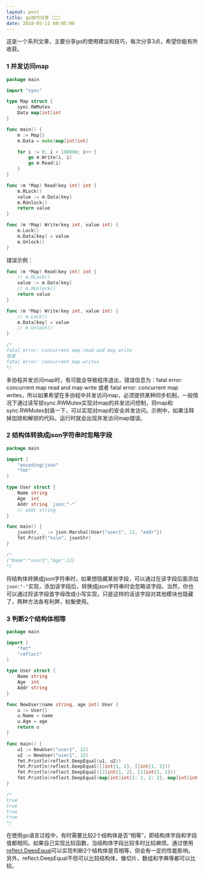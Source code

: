 ```yaml
---
layout: post
title: go技巧分享（二）
date: 2018-05-11 00:05:00
---
```


这是一个系列文章，主要分享go的使用建议和技巧，每次分享3点，希望你能有所收获。

### 1 并发访问map

```go
package main

import "sync"

type Map struct {
    sync.RWMutex
    Data map[int]int
}

func main() {
    m := Map{}
    m.Data = make(map[int]int)

    for i := 0; i < 100000; i++ {
        go m.Write(i, i)
        go m.Read(i)
    }
}

func (m *Map) Read(key int) int {
    m.RLock()
    value := m.Data[key]
    m.RUnlock()
    return value
}

func (m *Map) Write(key int, value int) {
    m.Lock()
    m.Data[key] = value
    m.Unlock()
}
```

错误示例：

```go
func (m *Map) Read(key int) int {
    // m.RLock()
    value := m.Data[key]
    // m.RUnlock()
    return value
}

func (m *Map) Write(key int, value int) {
    // m.Lock()
    m.Data[key] = value
    // m.Unlock()
}

/*
fatal error: concurrent map read and map write
或者
fatal error: concurrent map writes
*/
```

多协程并发访问map时，有可能会导致程序退出，错误信息为：fatal error: concurrent map read and map write 或者 fatal error: concurrent map writes，所以如果希望在多协程中并发访问map，必须提供某种同步机制，一般情况下通过读写锁sync.RWMutex实现对map的并发访问控制，将map和sync.RWMutex封装一下，可以实现对map的安全并发访问。示例中，如果注释掉加锁和解锁的代码，运行时就会出现并发访问map错误。

### 2 结构体转换成json字符串时忽略字段

```go
package main

import (
    "encoding/json"
    "fmt"
)

type User struct {
    Name string
    Age  int
    Addr string `json:"-"`
    // addr string
}

func main() {
    jsonStr, _ := json.Marshal(User{"user1", 12, "addr"})
    fmt.Printf("%s\n", jsonStr)
}

/*
{"Name":"user1","Age":12}
*/
```

将结构体转换成json字符串时，如果想隐藏某些字段，可以通过在该字段后面添加``json:"-"``实现，添加该字段后，转换成json字符串时会忽略该字段。当然，你也可以通过将该字段首字母改成小写实现，只是这样的话该字段对其他模块也隐藏了，两种方法各有利弊，权衡使用。


### 3 判断2个结构体相等

```go
package main

import (
    "fmt"
    "reflect"
)

type User struct {
    Name string
    Age  int
    Addr string
}

func NewUser(name string, age int) User {
    u := User{}
    u.Name = name
    u.Age = age
    return u
}

func main() {
    u1 := NewUser("user1", 12)
    u2 := NewUser("user1", 12)
    fmt.Println(reflect.DeepEqual(u1, u2))
    fmt.Println(reflect.DeepEqual([]int{1, 2}, []int{1, 2}))
    fmt.Println(reflect.DeepEqual([2]int{1, 2}, [2]int{1, 2}))
    fmt.Println(reflect.DeepEqual(map[int]int{1: 1, 2: 2}, map[int]int{1: 1, 2: 2}))
}

/*
true
true
true
true
*/
```

在使用go语言过程中，有时需要比较2个结构体是否“相等”，即结构体字段和字段值都相同。如果自己实现比较函数，当结构体字段比较多时比较麻烦。通过使用[reflect.DeepEqual](https://golang.org/pkg/reflect/#DeepEqual)可以实现判断2个结构体是否相等，但会有一定的性能影响。另外，reflect.DeepEqual不但可以比较结构体，像切片、数组和字典等都可以比较。

